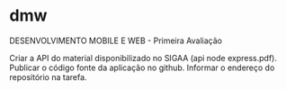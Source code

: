 # dmw
DESENVOLVIMENTO MOBILE E WEB - Primeira Avaliação

Criar a API do material disponibilizado no SIGAA (api node express.pdf). Publicar o código fonte da aplicação no github. Informar o endereço do repositório na tarefa.
